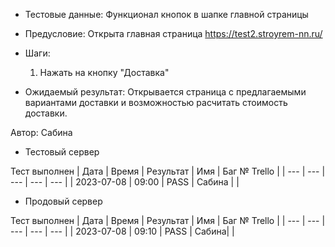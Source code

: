 * Тестовые данные: 
 Функционал кнопок в шапке главной страницы
 
* Предусловие:
 Открыта главная страница https://test2.stroyrem-nn.ru/ 

* Шаги:
  1. Нажать на кнопку "Доставка"

* Ожидаемый результат:
  Открывается страница с предлагаемыми вариантами доставки и возможностью расчитать стоимость доставки.


Автор: Сабина

* Тестовый сервер 

Тест выполнен
| Дата | Время | Результат | Имя | Баг № Trello |
| --- | --- | --- | --- | --- |
| 2023-07-08 | 09:00 | PASS | Сабина |  | 

* Продовый сервер

Тест выполнен
| Дата | Время | Результат | Имя | Баг № Trello |
| --- | --- | --- | --- | --- |
| 2023-07-08 | 09:10 | PASS | Сабина|  | 

